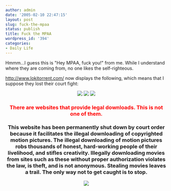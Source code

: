 ```yaml
---
author: admin
date: '2005-02-10 22:47:15'
layout: post
slug: fuck-the-mpaa
status: publish
title: Fuck the MPAA
wordpress_id: '394'
categories:
- Daily Life
---
```

Hmmm...I guess this is &quot;Hey MPAA, fuck you!&quot; from me. While I understand where they are coming from, no one likes the self-righteous.

<a href="http://www.lokitorrent.com/">http://www.lokitorrent.com/</a> now displays the following, which means that I suppose they lost their court fight:
<p align="center"><img src="http://www.arcanology.com/images/i_logo.gif">
<img src="http://www.arcanology.com/images/hide.gif">
<img src="http://www.arcanology.com/images/hand.gif"></p>
<h3 align="center"><font color="#FF0000">There are websites that provide legal 
downloads. This is not one of them.</font></h3>
<h3 align="center">This website has been permanently shut down by court order 
because it facilitates the illegal downloading of copyrighted motion pictures. 
The illegal downloading of motion pictures robs thousands of honest, 
hard-working people of their livelihood, and stifles creativity. Illegally 
downloading movies from sites such as these without proper authorization 
violates the law, is theft, and is not anonymous. Stealing movies leaves a 
trail. The only way not to get caught is to stop.</h3>
<p align="center"><img src="http://www.arcanology.com/images/mpaa.gif"></p>
